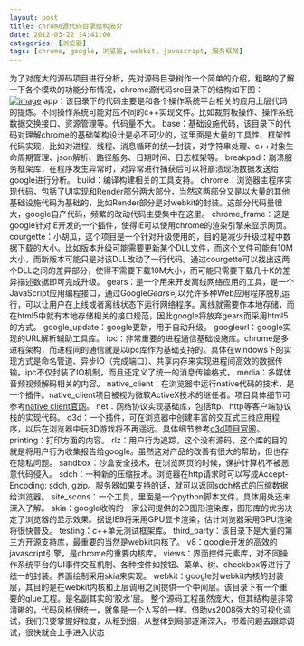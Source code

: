 ```yaml
---
layout: post
title: chrome源代码目录结构简介
date: 2012-03-22 14:41:00
categories: [浏览器]
tags: [chrome, google, 浏览器, webkit, javascript, 服务框架]
---
```

为了对庞大的源码项目进行分析，先对源码目录树作一个简单的介绍，粗略的了解一下各个模块的功能分布情况，chrome源代码src目录下的结构如下图：
[![image](http://hi.csdn.net/attachment/201004/28/0_1272427172R026.gif "image")](http://hi.csdn.net/attachment/201004/28/0_1272427171fTGf.gif)
app：该目录下的代码主要是和各个操作系统平台相关的应用上层代码的提炼。不同操作系统可能对应不同的c++实现文件。比如裁剪板操作、操作系统数据交换接口、资源管理等。代码量不大。
base：基础设施代码，该目录下的代码对理解chrome的基础架构设计是必不可少的，这里面是大量的工具性、框架性代码实现，比如对进程、线程、消息循环的统一封装，对字符串处理、c++对象生命周期管理、json解析、路径服务、日期时间、日志框架等。
breakpad：崩溃服务框架库，在程序发生异常时，对异常进行捕获后可以将崩溃现场数据发送给google进行分析。
build：编译构建相关的工具支持。
chrome：浏览器主程序实现代码，包括了UI实现和Render部分两大部分，当然这两部分又是以大量的其他基础设施代码为基础的，比如Render部分是对webkit的封装。这部分代码量很大，google自产代码，频繁的改动代码主要集中在这里。
chrome_frame：这是google针对IE开发的一个插件，使得IE可以使用chrome的渲染引擎来显示网页。
courgette：小胡瓜，这个项目是一个针对升级使用的，目的是减少升级过程中数据下载的大小。比如版本升级可能需要更新某个DLL文件，而这个文件可能有10M大小，而新版本可能只是对该DLL改动了一行代码。通过courgette可以找出这两个DLL之间的差异部分，使得不需要下载10M大小，而可能只需要下载几十K的差异描述数据即可完成升级。
gears：是一个用来开发离线网络应用的工具，是一个JavaScript应用编程接口，通过Google*Gears*可以允许多种Web应用程序脱机运行，可以让用户在上线或者离线状态下运行网络程序。离线就需要作本地存储，而在html5中就有本地存储相关的接口规范，因此google将放弃gears而采用html5的方式。
google_update：google更新，用于自动升级。
googleurl：google实现的URL解析辅助工具库。
ipc：非常重要的进程通信基础设施库。chrome是多进程架构，而进程间的通信就是以ipc库作为基础支持的。具体在windows下的实现方式是命名管道、异步IO（完成端口）、共享内存来实现进程间高效的数据传输。ipc不仅封装了IO机制，而且还定义了统一的消息传输格式。
media：多媒体音频视频解码相关的内容。
native_client：在浏览器中运行native代码的技术，是一个插件。native_client项目被视为微软ActiveX技术的继任者。项目具体细节可参考[native
 client官网](http://code.google.com/p/nativeclient/)。
net：网络协议实现基础库，包括ftp、http等客户端协议栈的实现代码。
o3d：一个插件，可在浏览器中创建丰富的交互式三维应用程序，以后在浏览器中玩3D游戏将不再遥远。具体细节参考[o3d项目官网](http://code.google.com/intl/zh-CN/apis/o3d/)。
printing：打印方面的内容。
rlz：用户行为追踪，这个没有源码，这个库的目的就是将用户行为收集报告给google。虽然这对产品的改善有很大的帮助，但也存在隐私问题。
sandbox：沙盒安全技术，在浏览网页的时候，保护计算机不被恶意代码侵入。
sdch：一种新的压缩技术。浏览器在http请求时可以写成Accept-Encoding: sdch, gzip。服务器如果支持的话，就可以返回sdch格式的压缩数据给浏览器。
site_scons：一个工具，里面是一个python脚本文件，具体用处还未深入了解。
skia：google收购的一家公司提供的2D图形渲染库，图形库的优劣决定了浏览器的显示效果。据说IE9将采用GPU显卡渲染，估计浏览器采用GPU渲染将很快普及。
testing：c++单元测试框架库。
third_party：该目录下是大量的第三方开源支持库，最重要的当然是webkit内核了。
v8：google开发的高效的javascript引擎，是chrome的重要内核库。
views：界面控件元素库，对不同操作系统平台的UI事件交互机制、各种控件如按钮、菜单、树、checkbox等进行了统一的封装。界面绘制采用skia来实现。
webkit：google对webkit内核的封装层，其目的是在webkit内核和上层调用之间提供一个中间层。该目录下有一个重要的glue工程。是名副其实的‘胶水’层。
整个源码工程虽然庞大，但其结构是非常清晰的，代码风格很统一，就象是一个人写的一样。借助vs2008强大的可视化调试，我们只要掌握好粒度，从粗到细，从整体到局部逐渐深入，带着问题去跟踪调试，很快就会上手进入状态
